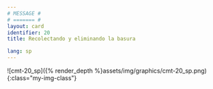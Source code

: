 ```yaml
---
# MESSAGE #
# ======= #
layout: card
identifier: 20
title: Recolectando y eliminando la basura

lang: sp
---
```


![cmt-20_sp]({% render_depth %}assets/img/graphics/cmt-20_sp.png){:class="my-img-class"}

